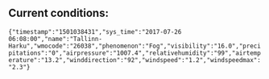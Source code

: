 ## Current conditions: 
 ``` {"timestamp":"1501038431","sys_time":"2017-07-26 06:08:00","name":"Tallinn-Harku","wmocode":"26038","phenomenon":"Fog","visibility":"16.0","precipitations":"0","airpressure":"1007.4","relativehumidity":"99","airtemperature":"13.2","winddirection":"92","windspeed":"1.2","windspeedmax":"2.3"} ```
